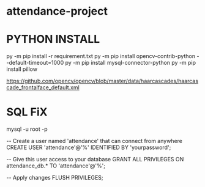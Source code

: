 # attendance-project

# PYTHON INSTALL
py -m pip install -r requirement.txt
py -m pip install opencv-contrib-python --default-timeout=1000
py -m pip install mysql-connector-python
py -m pip install pillow



https://github.com/opencv/opencv/blob/master/data/haarcascades/haarcascade_frontalface_default.xml


# SQL FiX

mysql -u root -p

-- Create a user named 'attendance' that can connect from anywhere
CREATE USER 'attendance'@'%' IDENTIFIED BY 'yourpassword';

-- Give this user access to your database
GRANT ALL PRIVILEGES ON attendance_db.* TO 'attendance'@'%';

-- Apply changes
FLUSH PRIVILEGES;